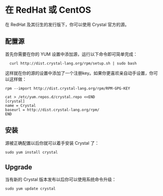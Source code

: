# 在 RedHat 或 CentOS

在 RedHat 及其衍生的发行版下，你可以使用 Crystal 官方的源。

## 配置源

首先你需要在你的 YUM 设置中添加源，运行以下命令即可简单完成：

```
  curl http://dist.crystal-lang.org/rpm/setup.sh | sudo bash
```

这样就在你的源的设置中添加了一个注册key。如果你更喜欢亲自动手设置，你可以这样做：

```
rpm --import http://dist.crystal-lang.org/rpm/RPM-GPG-KEY

cat > /etc/yum.repos.d/crystal.repo <<END
[crystal]
name = Crystal
baseurl = http://dist.crystal-lang.org/rpm/
END
```

## 安装
源被正确配置以后你就可以着手安装 Crystal 了：

```
sudo yum install crystal
```

## Upgrade

当有新的 Crystal 版本发布以后你可以使用系统命令升级：

```
sudo yum update crystal
```
